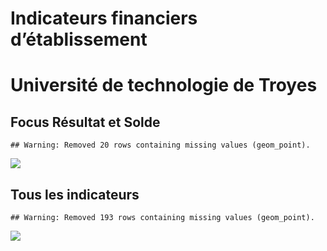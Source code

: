 Indicateurs financiers d’établissement
================

# Université de technologie de Troyes

## Focus Résultat et Solde

    ## Warning: Removed 20 rows containing missing values (geom_point).

![](université_de_technologie_de_troyes_files/figure-gfm/etab.focus-1.png)<!-- -->

## Tous les indicateurs

    ## Warning: Removed 193 rows containing missing values (geom_point).

![](université_de_technologie_de_troyes_files/figure-gfm/etab-1.png)<!-- -->
